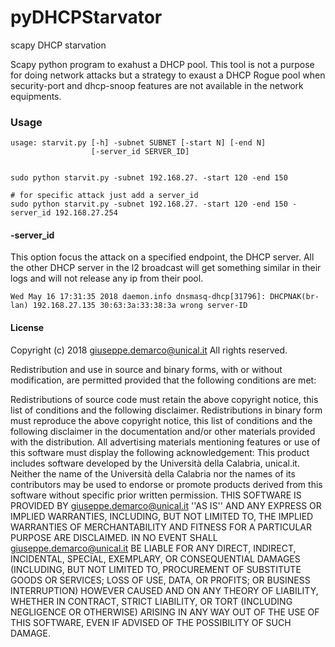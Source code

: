# pyDHCPStarvator
scapy DHCP starvation

Scapy python program to exahust a DHCP pool.
This tool is not a purpose for doing network attacks but a strategy to exaust a DHCP Rogue pool when security-port and dhcp-snoop features are not available in the network equipments.

### Usage
````
usage: starvit.py [-h] -subnet SUBNET [-start N] [-end N]
                  [-server_id SERVER_ID]


sudo python starvit.py -subnet 192.168.27. -start 120 -end 150

# for specific attack just add a server_id
sudo python starvit.py -subnet 192.168.27. -start 120 -end 150 -server_id 192.168.27.254
````

#### -server_id
This option focus the attack on a specified endpoint, the DHCP server.
All the other DHCP server in the l2 broadcast will get something similar in their logs and will not release any ip from their pool.
````
Wed May 16 17:31:35 2018 daemon.info dnsmasq-dhcp[31796]: DHCPNAK(br-lan) 192.168.27.135 30:63:3a:33:38:3a wrong server-ID
````

#### License


Copyright (c) 2018 giuseppe.demarco@unical.it All rights reserved.

Redistribution and use in source and binary forms, with or without modification, are permitted provided that the following conditions are met:

Redistributions of source code must retain the above copyright notice, this list of conditions and the following disclaimer.
Redistributions in binary form must reproduce the above copyright notice, this list of conditions and the following disclaimer in the documentation and/or other materials provided with the distribution.
All advertising materials mentioning features or use of this software must display the following acknowledgement: This product includes software developed by the Università della Calabria, unical.it.
Neither the name of the Università della Calabria nor the names of its contributors may be used to endorse or promote products derived from this software without specific prior written permission.
THIS SOFTWARE IS PROVIDED BY giuseppe.demarco@unical.it ''AS IS'' AND ANY EXPRESS OR IMPLIED WARRANTIES, INCLUDING, BUT NOT LIMITED TO, THE IMPLIED WARRANTIES OF MERCHANTABILITY AND FITNESS FOR A PARTICULAR PURPOSE ARE DISCLAIMED. IN NO EVENT SHALL giuseppe.demarco@unical.it BE LIABLE FOR ANY DIRECT, INDIRECT, INCIDENTAL, SPECIAL, EXEMPLARY, OR CONSEQUENTIAL DAMAGES (INCLUDING, BUT NOT LIMITED TO, PROCUREMENT OF SUBSTITUTE GOODS OR SERVICES; LOSS OF USE, DATA, OR PROFITS; OR BUSINESS INTERRUPTION) HOWEVER CAUSED AND ON ANY THEORY OF LIABILITY, WHETHER IN CONTRACT, STRICT LIABILITY, OR TORT (INCLUDING NEGLIGENCE OR OTHERWISE) ARISING IN ANY WAY OUT OF THE USE OF THIS SOFTWARE, EVEN IF ADVISED OF THE POSSIBILITY OF SUCH DAMAGE.

